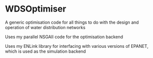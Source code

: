 # WDSOptimiser
A generic optimisation code for all things to do with the design and operation of water distribution networks

Uses my parallel NSGAII code for the optimisation backend

Uses my ENLink library for interfacing with various versions of EPANET, which is used as the simulation backend
